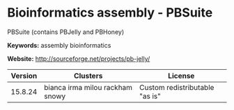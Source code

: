 # Bioinformatics assembly - PBSuite

PBSuite (contains PBJelly and PBHoney)

**Keywords:** assembly bioinformatics

**Website:** <http://sourceforge.net/projects/pb-jelly/>

| Version | Clusters | License |
| ------- | -------- | ------- |
| 15.8.24 | bianca irma milou rackham snowy | Custom redistributable "as is" |
